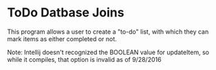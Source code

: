 # ToDo Datbase Joins

This program allows a user to create a "to-do" list, with which they can mark items as either completed or not.

Note: Intellij doesn't recognized the BOOLEAN value for updateItem, so while it compiles, that option is 
invalid as of 9/28/2016
